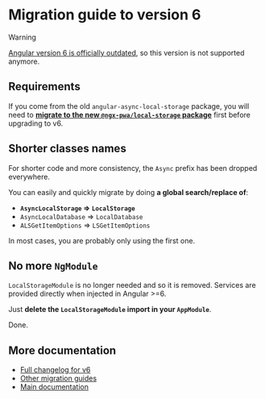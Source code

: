 # Migration guide to version 6

> [!WARNING]
> [Angular version 6 is officially outdated](https://angular.dev/reference/versions), so this version is not supported anymore.

## Requirements

If you come from the old `angular-async-local-storage` package, you will need to **[migrate to the new `@ngx-pwa/local-storage` package](./MIGRATION_TO_NEW_PACKAGE.md)** first before upgrading to v6.

## Shorter classes names

For shorter code and more consistency, the `Async` prefix has been dropped everywhere.

You can easily and quickly migrate by doing **a global search/replace of**:
- **`AsyncLocalStorage` => `LocalStorage`**
- `AsyncLocalDatabase` => `LocalDatabase`
- `ALSGetItemOptions` => `LSGetItemOptions`

In most cases, you are probably only using the first one.

## No more `NgModule`

`LocalStorageModule` is no longer needed and so it is removed. Services are provided directly when injected in Angular >=6.

Just **delete the `LocalStorageModule` import in your `AppModule`**.

Done.

## More documentation

- [Full changelog for v6](../CHANGELOG.md#600-2018-07-26)
- [Other migration guides](../MIGRATION.md)
- [Main documentation](../README.md)

